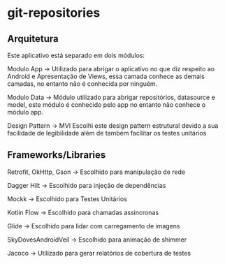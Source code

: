 # git-repositories 

## Arquitetura
Este aplicativo está separado em dois módulos:

Modulo App -> Utilizado para abrigar o aplicativo no que diz respeito ao Android e Apresentação de Views, essa camada conhece as demais camadas, no entanto não é conhecida por ninguém.

Modulo Data -> Módulo utilizado para abrigar repositórios, datasource e model, este módulo é conhecido pelo app no entanto não conhece o módulo app.

Design Pattern -> MVI
Escolhi este design pattern estrutural devido a sua facilidade de legibilidade além de também facilitar os testes unitários

## Frameworks/Libraries
Retrofit, OkHttp, Gson -> Escolhido para manipulação de rede 

Dagger Hilt -> Escolhido para injeção de dependências

Mockk -> Escolhido para Testes Unitários

Kotlin Flow -> Escolhido para chamadas assincronas

Glide -> Escolhido para lidar com carregamento de imagens

SkyDovesAndroidVeil -> Escolhido para animação de shimmer 

Jacoco -> Utilizado para gerar relatórios de cobertura de testes
